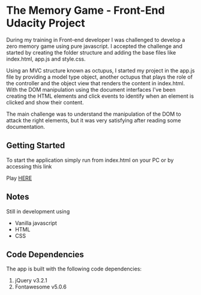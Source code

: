 # The Memory Game - Front-End Udacity Project
During my training in Front-end developer I was challenged to develop a zero memory game using pure javascript.
I accepted the challenge and started by creating the folder structure and adding the base files like index.html, app.js and style.css.

Using an MVC structure known as octupus, I started my project in the app.js file by providing a model type object, another octupus that plays the role of the controller and the object view that renders the content in index.html.
With the DOM manipulation using the document interfaces I've been creating the HTML elements and click events to identify when an element is clicked and show their content.

The main challenge was to understand the manipulation of the DOM to attack the right elements, but it was very satisfying after reading some documentation.

## Getting Started
To start the application simply run from index.html on your PC or by accessing this link

Play [HERE](https://elfiservice.github.io/the-memory-game/)

## Notes
Still in development using 
- Vanilla javascript
- HTML
- CSS

## Code Dependencies

The app is built with the following code dependencies:

1. jQuery v3.2.1
2. Fontawesome v5.0.6
